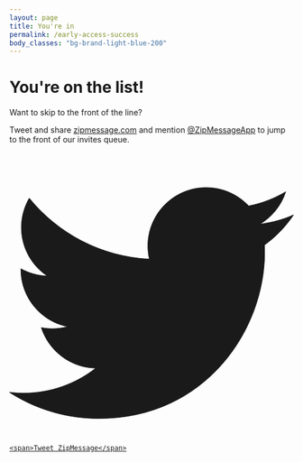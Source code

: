 ```yaml
---
layout: page
title: You're in
permalink: /early-access-success
body_classes: "bg-brand-light-blue-200"
---
```


<div class="px-8 pt-12 pb-64  
            lg:max-w-4xl lg:mx-auto lg:pb-96">

  <h1 class="text-4xl mb-16 text-center">
    You're on the list!
  </h1>

  <p class="text-brand-light-blue-700 font-semibold text-2xl mb-4 text-center">
    Want to skip to the front of the line?
  </p>

  <p class="text-brand-blue-400 font-medium text-lg mb-16 text-center 
            lg:w-30rem lg:mx-auto">
    Tweet and share <a href="https://zipmessage.com" target="_blank">zipmessage.com</a> and mention <a href="https://twitter.com/zipmessageapp" target="_blank" class="text-brand-blue-500">@ZipMessageApp</a> to jump to the front of our invites queue.
  </p>

  <a href="https://ctt.ac/pX2Y4" target="_blank" 
     class="btn bg-brand-light-blue-600 text-white w-full text-2xl flex justify-center items-center italic py-8 
            hover:bg-brand-light-blue-700 hover:text-white
            lg:w-30rem lg:mx-auto">
    <svg class="w-6 h-6 mr-4 relative -top-1px" version="1.1" xmlns="http://www.w3.org/2000/svg" viewBox="0 0 512 512" stroke="currentColor" fill="currentColor">
      <path d="M512 113.2c-18.8 8.4-39.1 14-60.3 16.5 21.7-13 38.3-33.6 46.2-58.1-20.3 12-42.8 20.8-66.7 25.5-19.2-20.4-46.5-33.1-76.7-33.1-58 0-105 47-105 105 0 8.2 0.9 16.2 2.7 23.9-87.3-4.4-164.7-46.2-216.5-109.8-9 15.5-14.2 33.6-14.2 52.8 0 36.4 18.5 68.6 46.7 87.4-17.2-0.5-33.4-5.3-47.6-13.1 0 0.4 0 0.9 0 1.3 0 50.9 36.2 93.4 84.3 103-8.8 2.4-18.1 3.7-27.7 3.7-6.8 0-13.3-0.7-19.8-1.9 13.4 41.7 52.2 72.1 98.1 73-36 28.2-81.2 45-130.5 45-8.5 0-16.8-0.5-25.1-1.5 46.6 29.9 101.8 47.2 161.1 47.2 193.2 0 298.9-160.1 298.9-298.9 0-4.6-0.1-9.1-0.3-13.6 20.5-14.7 38.3-33.2 52.4-54.3z"></path>
    </svg>

    <span>Tweet ZipMessage</span>
  </a>

</div>